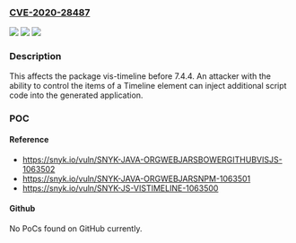 ### [CVE-2020-28487](https://cve.mitre.org/cgi-bin/cvename.cgi?name=CVE-2020-28487)
![](https://img.shields.io/static/v1?label=Product&message=vis-timeline&color=blue)
![](https://img.shields.io/static/v1?label=Version&message=%3C%207.4.4%20&color=brighgreen)
![](https://img.shields.io/static/v1?label=Vulnerability&message=Cross-site%20Scripting%20(XSS)&color=brighgreen)

### Description

This affects the package vis-timeline before 7.4.4. An attacker with the ability to control the items of a Timeline element can inject additional script code into the generated application.

### POC

#### Reference
- https://snyk.io/vuln/SNYK-JAVA-ORGWEBJARSBOWERGITHUBVISJS-1063502
- https://snyk.io/vuln/SNYK-JAVA-ORGWEBJARSNPM-1063501
- https://snyk.io/vuln/SNYK-JS-VISTIMELINE-1063500

#### Github
No PoCs found on GitHub currently.

